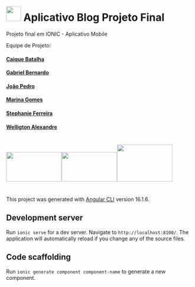 #  <img src="https://cdn-icons-png.flaticon.com/512/2036/2036963.png" width="40px" height="40px"> Aplicativo Blog Projeto Final  


          

Projeto final  em IONIC - Aplicativo Mobile 


Equipe de Projeto: 
#### <a href="https://github.com/caiquebatalha"> Caique Batalha </a>
#### <a href="https://github.com/Gxbriellp"> Gabriel Bernardo </a>
#### <a href="https://github.com/Viera-JP"> João Pedro</a>
#### <a href="https://github.com/maari95"> Marina Gomes</a>
#### <a href="https://github.com/stephaniefv"> Stephanie Ferreira</a>
#### <a href="https://github.com/Jeffersonm06">Welligton Alexandre</a>

#

<img src="https://cdn.jsdelivr.net/gh/devicons/devicon/icons/nodejs/nodejs-original-wordmark.svg" width="150px" height="80px"/><img src="https://kortkamp.dev/ts_logo.png" width="150px" height="80px"><img src="https://cdn.jsdelivr.net/gh/devicons/devicon/icons/ionic/ionic-original-wordmark.svg" width="150px" height="100px">

#

This project was generated with [Angular CLI](https://github.com/angular/angular-cli) version 16.1.6.

## Development server

Run `ionic serve` for a dev server. Navigate to `http://localhost:8100/`. The application will automatically reload if you change any of the source files.

## Code scaffolding

Run `ionic generate component component-name` to generate a new component.

